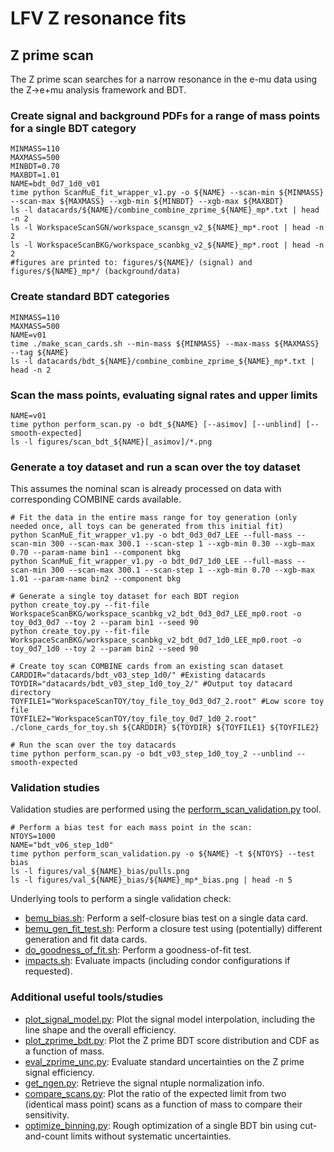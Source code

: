 # LFV Z resonance fits

## Z prime scan

The Z prime scan searches for a narrow resonance in the e-mu data using the Z->e+mu analysis framework and BDT.

### Create signal and background PDFs for a range of mass points for a single BDT category
```
MINMASS=110
MAXMASS=500
MINBDT=0.70
MAXBDT=1.01
NAME=bdt_0d7_1d0_v01
time python ScanMuE_fit_wrapper_v1.py -o ${NAME} --scan-min ${MINMASS} --scan-max ${MAXMASS} --xgb-min ${MINBDT} --xgb-max ${MAXBDT}
ls -l datacards/${NAME}/combine_combine_zprime_${NAME}_mp*.txt | head -n 2
ls -l WorkspaceScanSGN/workspace_scansgn_v2_${NAME}_mp*.root | head -n 2
ls -l WorkspaceScanBKG/workspace_scanbkg_v2_${NAME}_mp*.root | head -n 2
#figures are printed to: figures/${NAME}/ (signal) and figures/${NAME}_mp*/ (background/data)
```

### Create standard BDT categories
```
MINMASS=110
MAXMASS=500
NAME=v01
time ./make_scan_cards.sh --min-mass ${MINMASS} --max-mass ${MAXMASS} --tag ${NAME}
ls -l datacards/bdt_${NAME}/combine_combine_zprime_${NAME}_mp*.txt | head -n 2
```

### Scan the mass points, evaluating signal rates and upper limits
```
NAME=v01
time python perform_scan.py -o bdt_${NAME} [--asimov] [--unblind] [--smooth-expected]
ls -l figures/scan_bdt_${NAME}[_asimov]/*.png
```

### Generate a toy dataset and run a scan over the toy dataset
This assumes the nominal scan is already processed on data with corresponding COMBINE cards available.

```
# Fit the data in the entire mass range for toy generation (only needed once, all toys can be generated from this initial fit)
python ScanMuE_fit_wrapper_v1.py -o bdt_0d3_0d7_LEE --full-mass --scan-min 300 --scan-max 300.1 --scan-step 1 --xgb-min 0.30 --xgb-max 0.70 --param-name bin1 --component bkg
python ScanMuE_fit_wrapper_v1.py -o bdt_0d7_1d0_LEE --full-mass --scan-min 300 --scan-max 300.1 --scan-step 1 --xgb-min 0.70 --xgb-max 1.01 --param-name bin2 --component bkg

# Generate a single toy dataset for each BDT region
python create_toy.py --fit-file WorkspaceScanBKG/workspace_scanbkg_v2_bdt_0d3_0d7_LEE_mp0.root -o toy_0d3_0d7 --toy 2 --param bin1 --seed 90
python create_toy.py --fit-file WorkspaceScanBKG/workspace_scanbkg_v2_bdt_0d7_1d0_LEE_mp0.root -o toy_0d7_1d0 --toy 2 --param bin2 --seed 90

# Create toy scan COMBINE cards from an existing scan dataset
CARDDIR="datacards/bdt_v03_step_1d0/" #Existing datacards
TOYDIR="datacards/bdt_v03_step_1d0_toy_2/" #Output toy datacard directory
TOYFILE1="WorkspaceScanTOY/toy_file_toy_0d3_0d7_2.root" #Low score toy file
TOYFILE2="WorkspaceScanTOY/toy_file_toy_0d7_1d0_2.root"
./clone_cards_for_toy.sh ${CARDDIR} ${TOYDIR} ${TOYFILE1} ${TOYFILE2}

# Run the scan over the toy datacards
time python perform_scan.py -o bdt_v03_step_1d0_toy_2 --unblind --smooth-expected
```

### Validation studies

Validation studies are performed using the [perform_scan_validation.py](perform_scan_validation.py) tool.

```
# Perform a bias test for each mass point in the scan:
NTOYS=1000
NAME="bdt_v06_step_1d0"
time python perform_scan_validation.py -o ${NAME} -t ${NTOYS} --test bias
ls -l figures/val_${NAME}_bias/pulls.png
ls -l figures/val_${NAME}_bias/${NAME}_mp*_bias.png | head -n 5
```

Underlying tools to perform a single validation check:
- [bemu_bias.sh](tests/bemu_bias.sh): Perform a self-closure bias test on a single data card.
- [bemu_gen_fit_test.sh](tests/bemu_gen_fit_test.sh): Perform a closure test using (potentially) different generation and fit data cards.
- [do_goodness_of_fit.sh](tests/do_goodness_of_fit.sh): Perform a goodness-of-fit test.
- [impacts.sh](tests/impacts.sh): Evaluate impacts (including condor configurations if requested).

### Additional useful tools/studies

- [plot_signal_model.py](tools/plot_signal_model.py): Plot the signal model interpolation, including the line shape and the overall efficiency.
- [plot_zprime_bdt.py](tools/plot_zprime_bdt.py): Plot the Z prime BDT score distribution and CDF as a function of mass.
- [eval_zprime_unc.py](tools/eval_zprime_unc.py): Evaluate standard uncertainties on the Z prime signal efficiency.
- [get_ngen.py](tools/get_ngen.py): Retrieve the signal ntuple normalization info.
- [compare_scans.py](tools/compare_scans.py): Plot the ratio of the expected limit from two (identical mass point) scans as a function of mass to compare their sensitivity.
- [optimize_binning.py](tools/optimize_binning.py): Rough optimization of a single BDT bin using cut-and-count limits without systematic uncertainties.
